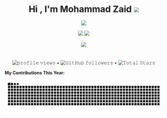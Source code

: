 <h1 align="center">Hi , I'm Mohammad Zaid <img src="https://media.giphy.com/media/hvRJCLFzcasrR4ia7z/giphy.gif"
        width="35"></h1>
<p align="center">
    <a href="https://github.com/Zaidtech">
     <img src="https://readme-typing-svg.herokuapp.com/?color=%23F70100&center=true&vCenter=true&multiline=true&width=500&height=100&lines=Welcome+to+my+brain!;Python%2C+Networking%2C+JavaScript%2C+MySql%22">
   </a>
</p>

<div align="center">
    <a href="https://www.instagram.com/z_a__.i.d//" target="_blank"><img
            src="https://img.shields.io/badge/Instagram-E4405F?style=for-the-badge&logo=instagram&logoColor=white"
            target="_blank"></a>
    <a href="https://tr.linkedin.com/in/mzaidali/" target="_blank"><img
            src="https://img.shields.io/badge/LinkedIn-0077B5?style=for-the-badge&logo=linkedin&logoColor=white"
            target="_blank"></a>
</div>

<br>
<div align="center">
        <img height="220em"
            src="https://github-readme-stats.vercel.app/api/top-langs/?username=Zaidtech&layout=compact&langs_count=16&theme=react" />
</div>

#

<p align="center">
    <img src="https://komarev.com/ghpvc/?username=Zaidtech" alt="𝚙𝚛𝚘𝚏𝚒𝚕𝚎 𝚟𝚒𝚎𝚠𝚜"> •
    <img alt="𝙶𝚒𝚝𝙷𝚞𝚋 𝚏𝚘𝚕𝚕𝚘𝚠𝚎𝚛𝚜"
        src="https://img.shields.io/github/followers/Zaidtech?label=Followers&style=social"> •
    <img src="https://img.shields.io/github/stars/Zaidtech?label=Stars" alt="𝚃𝚘𝚝𝚊𝚕 𝚂𝚝𝚊𝚛𝚜">
</p>



**My Contributions This Year:**
<!-- Don't Run Contribution Graph(Generate Snake) Action on your default Branch-->
![𝙶𝚒𝚝𝚑𝚞𝚋 𝙲𝚘𝚗𝚝𝚛𝚒𝚋𝚞𝚝𝚒𝚘𝚗𝙶𝚛𝚊𝚙𝚑](https://github.com/JayantGoel001/JayantGoel001/blob/master/github-contribution-grid-snake.svg)
<!-- Don't Run Contribution Graph(Generate Snake) Action on your default Branch -->
<br />

